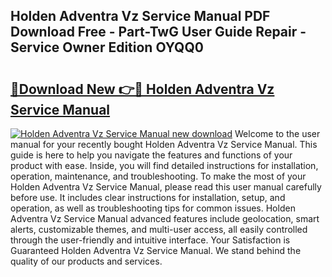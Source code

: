 ## Holden Adventra Vz Service Manual PDF Download Free - Part-TwG User Guide Repair - Service Owner Edition OYQQ0

# <h2><a href="http://bc58504.oget.top/?id=Holden+Adventra+Vz+Service+Manual">🔗Download New 👉🔴 Holden Adventra Vz Service Manual</a></h2>

[![Holden Adventra Vz Service Manual new download](https://i.imgur.com/5g1atiW.png)](http://bc58504.oget.top/?id=Holden+Adventra+Vz+Service+Manual)
Welcome to the user manual for your recently bought Holden Adventra Vz Service Manual. This guide is here to help you navigate the features and functions of your product with ease. Inside, you will find detailed instructions for installation, operation, maintenance, and troubleshooting. To make the most of your Holden Adventra Vz Service Manual, please read this user manual carefully before use. It includes clear instructions for installation, setup, and operation, as well as troubleshooting tips for common issues. Holden Adventra Vz Service Manual advanced features include geolocation, smart alerts, customizable themes, and multi-user access, all easily controlled through the user-friendly and intuitive interface. Your Satisfaction is Guaranteed Holden Adventra Vz Service Manual. We stand behind the quality of our products and services.
